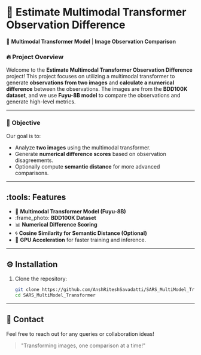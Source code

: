 # :star2: Estimate Multimodal Transformer Observation Difference

:rocket: **Multimodal Transformer Model** | **Image Observation Comparison**

### :fire: Project Overview

Welcome to the **Estimate Multimodal Transformer Observation Difference** project! This project focuses on utilizing a multimodal transformer to generate **observations from two images** and **calculate a numerical difference** between the observations. The images are from the **BDD100K dataset**, and we use **Fuyu-8B model** to compare the observations and generate high-level metrics.

---

### :dart: **Objective**

Our goal is to:

- Analyze **two images** using the multimodal transformer.
- Generate **numerical difference scores** based on observation disagreements.
- Optionally compute **semantic distance** for more advanced comparisons.

---

## :tools: **Features**

- :brain: **Multimodal Transformer Model (Fuyu-8B)**
- :frame_photo: **BDD100K Dataset**
- :bar_chart: **Numerical Difference Scoring**
- :cyclone: **Cosine Similarity for Semantic Distance (Optional)**
- :rocket: **GPU Acceleration** for faster training and inference.

---

## :gear: **Installation**

1. Clone the repository:

   ```bash
   git clone https://github.com/AnshRiteshSavadatti/SARS_MultiModel_Transformer.git
   cd SARS_MultiModel_Transformer
   ```

---

## 💬 **Contact**

Feel free to reach out for any queries or collaboration ideas!

> "Transforming images, one comparison at a time!"
